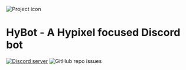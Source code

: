 ![Project icon](https://cdn.discordapp.com/avatars/770564726719643668/c4855cbc89be476469b2512184aaedc9.png?size=256)

# HyBot - A Hypixel focused Discord bot
[![Discord server](https://img.shields.io/discord/736109700843569162?color=7289DA&label=chat%20on%20discord&style=for-the-badge)](https://discord.gg/nMv6Vya)
![GitHub repo issues](https://img.shields.io/bitbucket/issues-raw/LiamBot/HyBot?style=for-the-badge)
